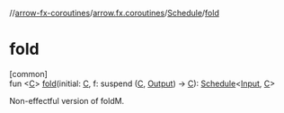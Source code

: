 //[arrow-fx-coroutines](../../../index.md)/[arrow.fx.coroutines](../index.md)/[Schedule](index.md)/[fold](fold.md)

# fold

[common]\
fun &lt;[C](fold.md)&gt; [fold](fold.md)(initial: [C](fold.md), f: suspend ([C](fold.md), [Output](index.md)) -&gt; [C](fold.md)): [Schedule](index.md)&lt;[Input](index.md), [C](fold.md)&gt;

Non-effectful version of foldM.
